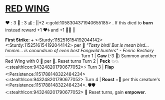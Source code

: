 # [__**RED WING**__](<https://www.youtube.com/watch?v=jf9ot3SvvmM>)
❤️ : 3
🔷 : 3
💰 : ||+2 <:gold:1058304371940655185> . If this died to __burn__ instead reward +1 ❤️🌀 and +1 🔷🌀 ||

**First Strike**: + <:Sturdy:1152516154192044142><:Sturdy:1152516154192044142> per 👥
*"Tasty bird! But is mean bird... hmmm... is conundrum of even best Fangwild hunters" - Fenric Bestiary*
—————————————————
Turn 1  | **Caw** (-3 🔷) Summon another Red Wing with 0 🔷 per 👥. Reset turns
Turn 2 | **Peck** 💥💥<:stealthIcon:943248201790677052>⚡
Turn 3 | **Flap** <:Persistence:1151788148322484234><:stealthIcon:943248201790677052>
Turn 4 | **Roost** +🔷 per this creature's <:Persistence:1151788148322484234>. 🛡️🛡️<:stealthIcon:943248201790677052> 🔀 Reset turns, gain __empower__.
